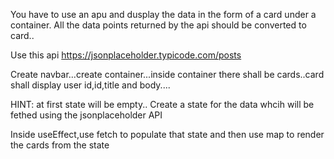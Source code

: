 You have to use an apu and dusplay the data in the form of a card under a container. All the data points returned by the api should be converted to card..

Use this api
https://jsonplaceholder.typicode.com/posts


Create navbar...create container...inside container there shall be cards..card shall display user id,id,title and body....

HINT:
at first state will be empty..
Create a state for the data whcih will be fethed using the jsonplaceholder API

 Inside useEffect,use fetch to populate that state and then use map to render the cards from the state